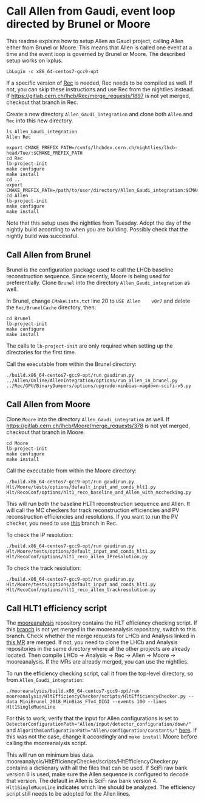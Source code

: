 Call Allen from Gaudi, event loop directed by Brunel or Moore
=============================

This readme explains how to setup Allen as Gaudi project, calling Allen either from Brunel or Moore. This means that Allen is called one event at a time and the event loop is governed by Brunel or Moore.
The described setup works on lxplus.

```
LbLogin -c x86_64-centos7-gcc9-opt
```

If a specific version of [Rec](https://gitlab.cern.ch/lhcb/Rec) is needed, Rec needs to be compiled as well. If not, you can skip these instructions and use Rec from the nightlies instead.
If https://gitlab.cern.ch/lhcb/Rec/merge_requests/1897 is not yet merged, checkout that branch in Rec.

Create a new directory `Allen_Gaudi_integration` and clone both `Allen` and `Rec` into this new directory. 
```
ls Allen_Gaudi_integration
Allen Rec

```

```
export CMAKE_PREFIX_PATH=/cvmfs/lhcbdev.cern.ch/nightlies/lhcb-head/Tue/:$CMAKE_PREFIX_PATH
cd Rec
lb-project-init
make configure
make install
cd ..
export CMAKE_PREFIX_PATH=/path/to/user/directory/Allen_Gaudi_integration:$CMAKE_PREFIX_PATH
cd Allen
lb-project-init
make configure
make install
```

Note that this setup uses the nightlies from Tuesday. Adopt the day of the nightly build according to when you are building. Possibly check that the nightly build was successful.

Call Allen from Brunel
---------------------------
Brunel is the configuration package used to call the LHCb baseline reconstruction sequence. Since recently, Moore is being used for preferentially.
Clone `Brunel` into the directory `Allen_Gaudi_integration` as well.

In Brunel, change `CMakeLists.txt` line 20 to `USE Allen	v0r7` and delete the `Rec/BrunelCache` directory, then:
```
cd Brunel
lb-project-init
make configure
make install
```

The calls to `lb-project-init` are only required when setting up the directories for the first time.

Call the executable from within the Brunel directory:
```
./build.x86_64-centos7-gcc9-opt/run gaudirun.py ../Allen/Online/AllenIntegration/options/run_allen_in_brunel.py ../Rec/GPU/BinaryDumpers/options/upgrade-minbias-magdown-scifi-v5.py
```

Call Allen from Moore
-------------------------
Clone `Moore` into the directory `Allen_Gaudi_integration` as well.
If https://gitlab.cern.ch/lhcb/Moore/merge_requests/378 is not yet merged, checkout that branch in Moore.
```
cd Moore
lb-project-init
make configure
make install
```

Call the executable from within the Moore directory:
```
./build.x86_64-centos7-gcc9-opt/run gaudirun.py Hlt/Moore/tests/options/default_input_and_conds_hlt1.py Hlt/RecoConf/options/hlt1_reco_baseline_and_Allen_with_mcchecking.py
```
This will run both the baseline HLT1 reconstruction sequence and Allen. It will call the MC checkers for track reconstruction efficiencies and PV reconstruction efficiencies and resolutions.
If you want to run the PV checker, you need to use [this](https://gitlab.cern.ch/lhcb/Rec/tree/dovombru_twojton_pvchecker) branch in Rec.

To check the IP resolution:
```
./build.x86_64-centos7-gcc9-opt/run gaudirun.py Hlt/Moore/tests/options/default_input_and_conds_hlt1.py Hlt/RecoConf/options/hlt1_reco_allen_IPresolution.py
```
To check the track resolution:
```
./build.x86_64-centos7-gcc9-opt/run gaudirun.py Hlt/Moore/tests/options/default_input_and_conds_hlt1.py Hlt/RecoConf/options/hlt1_reco_allen_trackresolution.py
```

Call HLT1 efficiency script
------------------------------
The [mooreanalysis](https://gitlab.cern.ch/lhcb/mooreanalysis) repository contains the HLT efficiency checking script.
If this [branch](https://gitlab.cern.ch/lhcb/mooreanalysis/tree/dovombru_rjhunter-HltEfficiencyChecker_for_Allen) is not yet merged in the mooreanalysis repository, switch to this branch.
Check whether the merge requests for LHCb and Analysis linked in [this MR](https://gitlab.cern.ch/lhcb/mooreanalysis/merge_requests/1) are merged. If not, you need to clone the LHCb and Analysis repositories
in the same directory where all the other projects are already located. Then compile LHCb -> Analysis -> Rec -> Allen -> Moore -> mooreanalysis.
If the MRs are already merged, you can use the nightlies.

To run the efficiency checking script, call it from the top-level directory, so from `Allen_Gaudi_integration`:

```
./mooreanalysis/build.x86_64-centos7-gcc9-opt/run mooreanalysis/HltEfficiencyChecker/scripts/HltEfficiencyChecker.py --data MiniBrunel_2018_MinBias_FTv4_DIGI --events 100 --lines Hlt1SingleMuonLine
```

For this to work, verify that the input for Allen configurations is set to `DetectorConfigurationPath="Allen/input/detector_configuration/down/"` and `AlgorithmConfigurationPath="Allen/configuration/constants/"` [here](https://gitlab.cern.ch/lhcb/Moore/blob/dovombru_Allen_Moore_integration/Hlt/RecoConf/python/RecoConf/hlt1_allen.py#L38).
If this was not the case, change it accordingly and `make install` Moore before calling the mooreanalysis script.

This will run on minimum bias data. mooreanalysis/HltEfficiencyChecker/scripts/HltEfficiencyChecker.py contains a dictionary with all the files that can be used. If SciFi raw bank version 6 is used, make sure the Allen sequence is configured to decode that version. The default in Allen is SciFi raw bank version 4.
`Hlt1SingleMuonLine` indicates which line should be analyzed. The efficiency script still needs to be adopted for the Allen lines.


